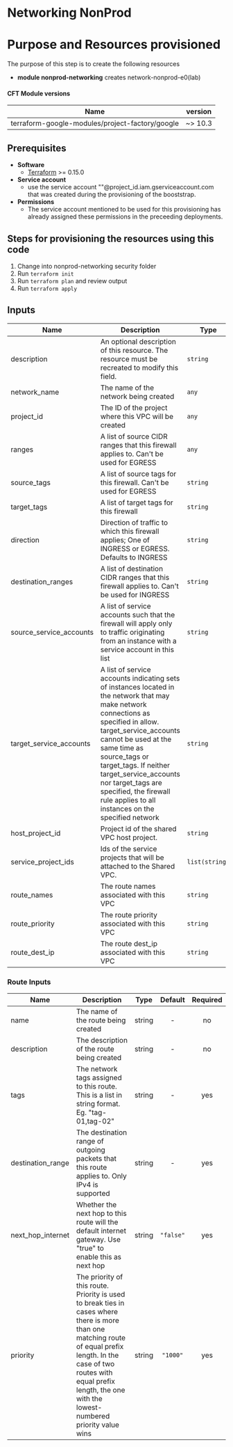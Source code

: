 # Networking NonProd


# Purpose and Resources provisioned

The purpose of this step is to create the following resources

- **module nonprod-networking** creates network-nonprod-e0(lab)


#### CFT Module versions

| Name | version | 
|------|:-------------:|
| terraform-google-modules/project-factory/google | ~> 10.3 | 

## Prerequisites
- **Software**
   - [Terraform](https://www.terraform.io/downloads.html) >= 0.15.0
- **Service account**
	- use the service account "<service account name>"@project_id.iam.gserviceaccount.com that was created during the provisioning of the booststrap.
- **Permissions**
	- The service account mentioned to be used for this provisioning has already assigned these permissions in the preceeding deployments. 
		
## Steps for provisioning the resources using this code

1. Change into nonprod-networking security folder
2. Run `terraform init`
3. Run `terraform plan` and review output
4. Run `terraform apply`



<!-- BEGINNING OF PRE-COMMIT-TERRAFORM DOCS HOOK -->

## Inputs

| Name | Description | Type | Default | Required |
|------|-------------|------|---------|:--------:|
| description | An optional description of this resource. The resource must be recreated to modify this field. | `string` | `""` | no |
| network\_name | The name of the network being created | `any` | n/a | yes |
| project\_id | The ID of the project where this VPC will be created | `any` | n/a | yes |
| ranges | A list of source CIDR ranges that this firewall applies to. Can't be used for EGRESS | `any` | n/a | no |
| source_tags | A list of source tags for this firewall. Can't be used for EGRESS | `string` | `""` | no |
| target_tags |  A list of target tags for this firewall | `string` | `""`  | no | 
| direction | Direction of traffic to which this firewall applies; One of INGRESS or EGRESS. Defaults to INGRESS | `string` | `""`  | no | 
| destination_ranges | A list of destination CIDR ranges that this firewall applies to. Can't be used for INGRESS | `string` | `""`  | no | 
| source_service_accounts | A list of service accounts such that the firewall will apply only to traffic originating from an instance with a service account in this list | `string` | `""`  | no |
| target_service_accounts |  A list of service accounts indicating sets of instances located in the network that may make network connections as specified in allow. target_service_accounts cannot be used at the same time as source_tags or target_tags. If neither target_service_accounts nor target_tags are specified, the firewall rule applies to all instances on the specified network | `string` | `""`  | no |              
| host\_project\_id | Project id of the shared VPC host project. | `string` | n/a | yes |
| service\_project\_ids | Ids of the service projects that will be attached to the Shared VPC. | `list(string)` | n/a | yes |
| route\_names | The route names associated with this VPC | `string` | n/a | yes |
| route\_priority | The route priority associated with this VPC |  `string` | `"100"` | yes |
| route\_dest_ip | The route dest_ip associated with this VPC | `string` | n/a | yes |


<!-- END OF PRE-COMMIT-TERRAFORM DOCS HOOK -->



<!-- BEGINNING OF PRE-COMMIT-TERRAFORM DOCS HOOK -->

### Route Inputs


| Name | Description | Type | Default | Required |
|------|-------------|:----:|:-----:|:-----:|
| name | The name of the route being created  | string | - | no |
| description | The description of the route being created | string | - | no |
| tags | The network tags assigned to this route. This is a list in string format. Eg. "tag-01,tag-02"| string | - | yes |
| destination\_range | The destination range of outgoing packets that this route applies to. Only IPv4 is supported | string | - | yes
| next\_hop\_internet | Whether the next hop to this route will the default internet gateway. Use "true" to enable this as next hop | string | `"false"` | yes |
| priority | The priority of this route. Priority is used to break ties in cases where there is more than one matching route of equal prefix length. In the case of two routes with equal prefix length, the one with the lowest-numbered priority value wins | string | `"1000"` | yes |

<!-- END OF PRE-COMMIT-TERRAFORM DOCS HOOK -->
